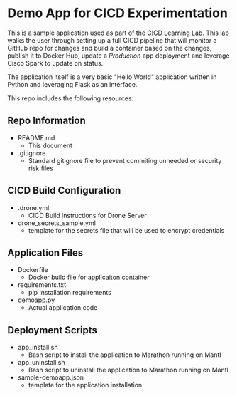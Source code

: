 # Demo App for CICD Experimentation

This is a sample application used as part of the [CICD Learning Lab](https://github.com/imapex-training/cicd_learning_lab).  This lab walks the user through setting up a full CICD pipeline that will monitor a GitHub repo for changes and build a container based on the changes, publish it to Docker Hub, update a _Production_ app deployment and leverage Cisco Spark to update on status.

The application itself is a very basic "Hello World" application written in Python and leveraging Flask as an interface.

This repo includes the following resources:

## Repo Information
* README.md
  * This document
* .gitignore
  * Standard gitignore file to prevent commiting unneeded or security risk files

## CICD Build Configuration
* .drone.yml
  * CICD Build instructions for Drone Server
* drone_secrets_sample.yml
  * template for the secrets file that will be used to encrypt credentials

## Application Files
* Dockerfile
  * Docker build file for applicaiton container
* requirements.txt
  * pip installation requirements
* demoapp.py
  * Actual application code

## Deployment Scripts
* app_install.sh
  * Bash script to install the application to Marathon running on Mantl
* app_uninstall.sh
  * Bash script to uninstall the application to Marathon running on Mantl
* sample-demoapp.json
  * template for the application installation
